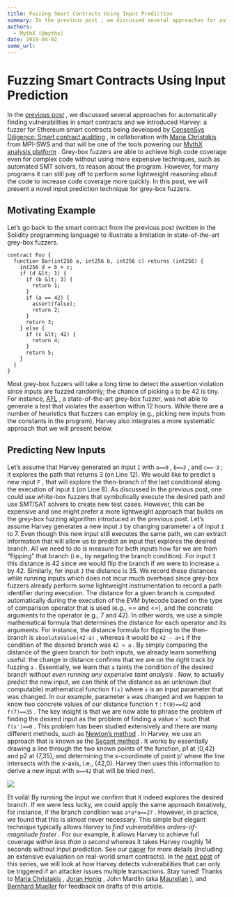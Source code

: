 ```yaml
---
title: Fuzzing Smart Contracts Using Input Prediction
summary: In the previous post , we discussed several approaches for automatically finding vulnerabilities in smart contracts and we introduced Harvey- a fuzzer for Ethereum smart contracts being developed by ConsenSys Diligence- Smart contract auditing , in collaboration with Maria Christakis from MPI-SWS and that will be one of the tools powering our MythX analysis platform . Grey-box fuzzers are able to achieve high code coverage even for complex code without using more expensive techniques, such as au
authors:
  - MythX (@mythx)
date: 2019-04-02
some_url: 
---
```


# Fuzzing Smart Contracts Using Input Prediction

In the 
[previous post](https://medium.com/consensys-diligence/finding-vulnerabilities-in-smart-contracts-175c56affe2)
 , we discussed several approaches for automatically finding vulnerabilities in smart contracts and we introduced Harvey: a fuzzer for Ethereum smart contracts being developed by 
[ConsenSys Diligence: Smart contract auditing](https://consensys.net/diligence/)
 , in collaboration with 
[Maria Christakis](https://mariachris.github.io)
 from MPI-SWS and that will be one of the tools powering our 
[MythX analysis platform](https://mythx.io)
 .
Grey-box fuzzers are able to achieve high code coverage even for complex code without using more expensive techniques, such as automated SMT solvers, to reason about the program. However, for many programs it can still pay off to perform some lightweight reasoning about the code to increase code coverage more quickly. In this post, we will present a novel input prediction technique for grey-box fuzzers.

## Motivating Example
Let’s go back to the smart contract from the previous post (written in the Solidity programming language) to illustrate a limitation in state-of-the-art grey-box fuzzers.

```solidity
contract Foo {
  function Bar(int256 a, int256 b, int256 c) returns (int256) {
    int256 d = b + c;
    if (d &lt; 1) {
      if (b &lt; 3) {
        return 1;
      }
      if (a == 42) {
        assert(false);
        return 2;
      }
      return 3;
    } else {
      if (c &lt; 42) {
        return 4;
      }
      return 5;
    }
  }
}
```


Most grey-box fuzzers will take a long time to detect the assertion violation since inputs are fuzzed randomly; the chance of picking 
`a`
 to be 42 is tiny. For instance, 
[AFL](http://lcamtuf.coredump.cx/afl)
 , a state-of-the-art grey-box fuzzer, was not able to generate a test that violates the assertion within 12 hours. While there are a number of heuristics that fuzzers can employ (e.g., picking new inputs from the constants in the program), Harvey also integrates a more systematic approach that we will present below.

## Predicting New Inputs
Let’s assume that Harvey generated an input 
`I`
 with 
`a==0`
 , 
`b==3`
 , and 
`c==-3`
 ; it explores the path that returns 3 (on Line 12). We would like to predict a new input 
`F`
 , that will explore the then-branch of the last conditional along the execution of input 
`I`
 (on Line 8).
As discussed in the previous post, one could use white-box fuzzers that symbolically execute the desired path and use SMT/SAT solvers to create new test cases. However, this can be expensive and one might prefer a more lightweight approach that builds on the grey-box fuzzing algorithm introduced in the previous post.
Let’s assume Harvey generates a new input 
`J`
 by changing parameter 
`a`
 of input 
`I`
 to 7. Even though this new input still executes the same path, we can extract information that will allow us to predict an input that explores the desired branch.
All we need to do is measure for both inputs how far we are from “flipping” that branch (i.e., by negating the branch condition). For input 
`I`
 this distance is 42 since we would flip the branch if we were to increase 
`a`
 by 42. Similarly, for input 
`J`
 the distance is 35. We record these distances while running inputs which does not incur much overhead since grey-box fuzzers already perform some lightweight instrumentation to record a path identifier during execution. The distance for a given branch is computed automatically during the execution of the EVM bytecode based on the type of comparison operator that is used (e.g., == and <=), and the concrete arguments to the operator (e.g., 7 and 42). In other words, we use a simple mathematical formula that determines the distance for each operator and its arguments. For instance, the distance formula for flipping to the then-branch is 
`absoluteValue(42-a)`
 , whereas it would be 
`42 — a+1`
 if the condition of the desired branch was 
`42 < a`
 .
By simply comparing the distance of the given branch for both inputs, we already learn something useful: the change in distance confirms that we are on the right track by fuzzing 
`a`
 . Essentially, we learn that 
`a`
 taints the condition of the desired branch 
_without even running any expensive taint analysis_
 .
Now, to actually predict the new input, we can think of the distance as an unknown (but computable) mathematical function 
`f(x)`
 where 
`x`
 is an input parameter that was changed. In our example, parameter 
`a`
 was changed and we happen to know two concrete values of our distance function 
`f`
 : 
`f(0)==42`
 and 
`f(7)==35`
 . The key insight is that we are now able to phrase the problem of finding the desired input as the problem of finding a value 
`x’`
 such that 
`f(x')==0`
 .
This problem has been studied extensively and there are many different methods, such as 
[Newton’s method](https://en.wikipedia.org/wiki/Newton%27s_method)
 . In Harvey, we use an approach that is known as the 
[Secant method](https://en.wikipedia.org/wiki/Secant_method)
 . It works by essentially drawing a line through the two known points of the function, p1 at (0,42) and p2 at (7,35), and determining the x-coordinate of point p’ where the line intersects with the x-axis, i.e., (42,0). Harvey then uses this information to derive a new input with 
`a==42`
 that will be tried next.

![](https://api.kauri.io:443/ipfs/QmQgGB39PVedEstcPUhGZqjm2iSkTdvrwaZWbgN83EK5AT)

Et voilà! By running the input we confirm that it indeed explores the desired branch. If we were less lucky, we could apply the same approach iteratively, for instance, if the branch condition was 
`a*a*a==27`
 . However, in practice, we found that this is almost never necessary.
This simple but elegant technique typically allows Harvey to 
_find vulnerabilities orders-of-magnitude faster_
 . For our example, it allows Harvey to achieve full coverage 
_within less than a second_
 whereas it takes Harvey roughly 14 seconds without input prediction. See our 
[paper](https://arxiv.org/pdf/1807.07875.pdf)
 for more details (including an extensive evaluation on real-world smart contracts).
In the 
[next post](https://link.medium.com/pFqM9dQhVT)
 of this series, we will look at how Harvey detects vulnerabilities that can only be triggered if an attacker issues multiple transactions. Stay tuned!
Thanks to 
[Maria Christakis](https://mariachris.github.io)
 , 
[Joran Honig](https://twitter.com/joranhonig)
 , John Mardlin (aka 
[Maurelian](https://twitter.com/maurelian_)
 ), and 
[Bernhard Mueller](https://twitter.com/muellerberndt)
 for feedback on drafts of this article.
